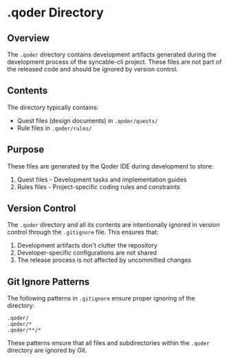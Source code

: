 # .qoder Directory

## Overview

The `.qoder` directory contains development artifacts generated during the development process of the syncable-cli project. These files are not part of the released code and should be ignored by version control.

## Contents

The directory typically contains:

- Quest files (design documents) in `.qoder/quests/`
- Rule files in `.qoder/rules/`

## Purpose

These files are generated by the Qoder IDE during development to store:

1. Quest files - Development tasks and implementation guides
2. Rules files - Project-specific coding rules and constraints

## Version Control

The `.qoder` directory and all its contents are intentionally ignored in version control through the `.gitignore` file. This ensures that:

1. Development artifacts don't clutter the repository
2. Developer-specific configurations are not shared
3. The release process is not affected by uncommitted changes

## Git Ignore Patterns

The following patterns in `.gitignore` ensure proper ignoring of the directory:

```gitignore
.qoder/
.qoder/*
.qoder/**/*
```

These patterns ensure that all files and subdirectories within the `.qoder` directory are ignored by Git.
